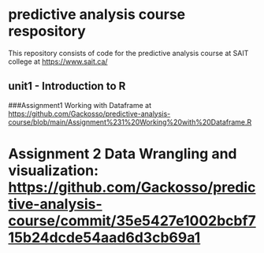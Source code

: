 # predictive analysis course respository
This repository consists of code for the predictive analysis course at SAIT college at https://www.sait.ca/

## unit1 - Introduction to R

###Assignment1 Working with Dataframe at https://github.com/Gackosso/predictive-analysis-course/blob/main/Assignment%231%20Working%20with%20Dataframe.R

# Assignment 2  Data Wrangling and visualization: https://github.com/Gackosso/predictive-analysis-course/commit/35e5427e1002bcbf715b24dcde54aad6d3cb69a1
